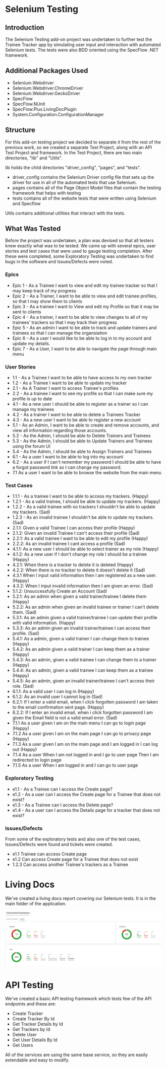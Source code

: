 # Selenium Testing

## Introduction

The Selenium Testing add-on project was undertaken to further test the Trainee Tracker app by simulating user input and interaction with automated Selenium tests. The tests were also BDD oriented using the SpecFlow .NET framework.

## Additional Packages Used

- Selenium.Webdriver
- Selenium.Webdriver.ChromeDriver
- Selenium.Webdriver.GeckoDriver
- SpecFlow
- SpecFlow.NUnit
- SpecFlow.Plus.LivingDocPlugin
- System.Configuration.ConfigurationManager

## Structure

For this add-on testing project we decided to separate it from the rest of the previous work, so we created a separate Test Project, along with an API Test Project and framework. In the Test Project, there are two main directories, "lib" and "Utils".

lib holds the child directories "driver_config", "pages", and "tests".

- driver_config contains the Selenium Driver config file that sets up the driver for use in all of the automated tests that use Selenium.
- pages contains all of the Page Object Model files that contain the testing framework that helps with testing
- tests contains all of the website tests that were written using Selenium and Specflow

Utils contains additional utilities that interact with the tests.

## What Was Tested

Before the project was undertaken, a plan was devised so that all testers knew exactly what was to be tested. We came up with several epics, user stories and test cases that were used to gauge testing completion. After these were completed, some Exploratory Testing was undertaken to find bugs in the software and Issues/Defects were noted.

### Epics

- Epic 1 - As a Trainee I want to view and edit my trainee tracker so that I may keep track of my progress
- Epic 2 - As a Trainer, I want to be able to view and edit trainee profiles, so that I may show them to clients
- Epic 3 - As a trainee I want to View and edit my Profile so that it may be sent to clients
- Epic 4 - As a trainer, I want to be able to view changes to all of my trainees' trackers so that I may track their progress
- Epic 5 - As an admin I want to be able to track and update trainers and trainees so that I can manage the organsiation
- Epic 6 - As a user I would like to be able to log in to my account and update my details.
- Epic 7 - As a User, I want to be able to navigate the page through main menu

### User Stories

- 1.1 - As a Trainee I want to be able to have access to my own tracker
- 1.2 - As a Trainee I want to be able to update my tracker
- 2.1 - As A Trainer I want to access Trainee's profiles
- 2.2 - As a trainee I want to see my profile so that I can make sure my profile is up to date
- 4.1 - As a new user i should be able to register as a trainer so I can manage my trainees
- 4.2 - As a trainer I want to be able to delete a Trainees Tracker
- 4.3 - As a new user I want to be able to register a new account
- 5.1 - As an Admin, I want to be able to create and remove accounts, and view all information regarding those accounts.
- 5.2 - As the Admin, I should be able to Delete Trainers and Trainees
- 5.3 - As the Admin, I should be able to Update Trainers and Trainees using the forum UI
- 5.4 - As the Admin, I should be able to Assign Trainers and Trainees
- 6.1 - As a user I want to be able to log into my account
- 6.2 - As a user if I can't remember my password I should be able to have a forgot password link so I can change my password.
- 7.1 As a user I want to be able to browse the website from the main menu

### Test Cases

- 1.1.1 - As a trainee I want to be able to access my trackers. (Happy)
- 1.2.1 - As a valid trainee, I should be able to update my trackers. (Happy)
- 1.2.2 - As a valid trainee with no trackers I shouldn't be able to update my trackers. (Sad)
- 1.2.3 - As an invalid trainee I shouldn't be able to update my trackers. (Sad)
- 2.1.1: Given a valid Trainee I can access their profile (Happy)
- 2.1.2: Given an invalid Trainee I can't access their profile (Sad)
- 2.2.1: As a valid trainee I want to be able to edit my profile (Happy)
- 2.2.2: As an invalid trainee I cant access a profile (Sad)
- 4.1.1: As a new user I should be able to select trainer as my role (Happy)
- 4.1.2: As a new user if I don't change my role I should be a trainee (Happy)
- 4.2.1: When there is a tracker to delete it is deleted (Happy)
- 4.2.2: When there is no tracker to delete it doesn't delete it (Sad)
- 4.3.1 When I input valid information then I am registered as a new user. (Happy)
- 4.3.2: When I input invalid information then I am given an error. (Sad)
- 5.1.2: Unsuccessfully Create an Account  (Sad)
- 5.2.1: As an admin when given a valid trainer/trainee I delete them (Happy)
- 5.2.2: As an admin when given an invalid trainee or trainer I can't delete them. (Sad)
- 5.3.1: As an admin given a valid trainer/trainee I can update their profile with valid information. (Happy)
- 5.3.3: As an admin given an invalid trainer/trainee I can access their profile. (Sad)
- 5.4.1:  As a admin, given a valid trainer I can change them to trainee (Happy)
- 5.4.2: As an admin given a valid trainer I can keep them as a trainer (Happy)
- 5.4.3: As an admin, given a valid trainee I can change them to a trainer (Happy)
- 5.4.4:  As an admin, given a valid trainee I can keep them as a trainee (Happy)
- 5.4.5: As an admin, given an invalid trainer/trainee I can't access their role. (Sad)
- 6.1.1: As a valid user I can log in (Happy)
- 6.1.2:  As an invalid user I cannot log in (Sad)
- 6.2.1: If I enter a valid email, when I click forgotten password I am taken to the email confirmation sent page. (Happy)
- 6.2.2: If I enter an invalid email, when i click forgotten password I am given the Email field is not a valid email error. (Sad)
- 7.1.1 As a user given I am on the main menu I can go to login page (Happy)
- 7.1.2 As a user given I am on the main page I can go to privacy page (Happy)
- 7.1.3 As a user given I am on the main page and I am logged in I can log out (Happy)
- 7.1.4 As a user When I am not logged in and I go to user page Then I am redirected to login page
- 7.1.5 As a user When I am logged in and I can go to user page

### Exploratory Testing

- e1.1 - As a Trainee can I access the Create page?
- e1.2 - As a user can I access the Create page for a Trainee that does not exist?
- e1.3 - As a Trainee can I access the Delete page?
- e1.4 - As a user can I access the Details page for a tracker that does not exist?

### Issues/Defects

From some of the exploratory tests and also one of the test cases, Issues/Defects were found and tickets were created.

- e1.1 Trainee can access Create page
- e1.2 Can access Create page for a Trainee that does not exist
- 1.2.3 Can access another Trainee's trackers as a Trainee

# Living Docs

We've created a living docs report covering our Selenium tests. It is in the main folder of the application.

![Image](./Images/LivingDocksPhoto.png)

# API Testing

We've created a basic API testing framework which tests few of the API endpoints and these are:

- Create Tracker
- Create Tracker By Id
- Get Tracker Details by Id
- Get Trackers by Id
- Delete User
- Get User Details By Id
- Get Users

All of the services are using the same base service, so they are easily extendable and easy to modify.
